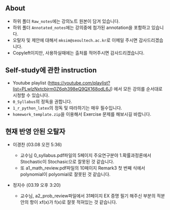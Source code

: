 ## About

+ 하위 폴더 `Raw_notes`에는 강의노트 원본이 담겨 있습니다.
+ 하위 폴더 `Annotated_notes`에는 강의중에 첨가된 annotation을 포함하고 있습니다. 
+ 오탈자 및 제안에 대해서 `mksim@seoultech.ac.kr`로 이메일 주시면 감사드리겠습니다.
+ Copyleft이지만, 사용하실때에는 출처를 적어주시면 감사드리겠습니다.

## Self-study에 관한 instruction

+ Youtube playlist (https://youtube.com/playlist?list=PLwlzNxtcbjrm0Z6qh398eQ9QX168odL6J) 에서 모든 강의를 순서대로 시청할 수 있습니다.
+ `0_Syllabus`의 정독을 권합니다.
+ `1_r_python_latex`의 정독 및 따라하기는 매우 필수입니다.
+ `homework_template.zip`을 이용해서 Exercise 문제를 해보시길 바랍니다.

## 현재 반영 안된 오탈자

+ 이경찬 (03.08 오전 5:36)
    + 교수님 0_syllabus.pdf파일의 5페이지 주요연구분야 1.확률과정론에서 Stochastic이 Stochasic으로 잘못된 것 같습니다.
    + 또 a1_math_review.pdf파일의 10페이지 Remark3 첫 번째 식에서 polynomial이 polyomial로 잘못된 것 같습니다.

+ 정지수 (03.19 오후 3:20)
    + 교수님, a2_prob_review파일에서 31페이지 EX 증명 필기 해주신 부분의 적분 안의 항이 xf(x)가 f(x)로 잘못 적혀있는 것 같습니다.
